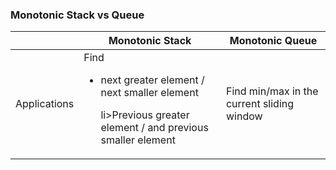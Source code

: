 ### Monotonic Stack vs Queue

| | Monotonic Stack | Monotonic Queue |
|---|---|---|
|Applications|Find <ul><li>next greater element / next smaller element</li></ul> <ul>li>Previous greater element / and previous smaller element</li></ul>|Find min/max in the current sliding window|

